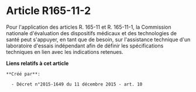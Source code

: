 # Article R165-11-2

Pour l'application des articles R. 165-11 et R. 165-11-1, la Commission nationale d'évaluation des dispositifs médicaux et
des technologies de santé peut s'appuyer, en tant que de besoin, sur l'assistance technique d'un laboratoire d'essais
indépendant afin de définir les spécifications techniques en lien avec les indications retenues.

**Liens relatifs à cet article**

	**Créé par**:

	  - Décret n°2015-1649 du 11 décembre 2015 - art. 10
